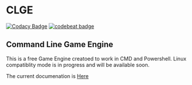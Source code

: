 # CLGE
[![Codacy Badge](https://api.codacy.com/project/badge/Grade/688d81b67ba14634a53e51491554fcdc)](https://www.codacy.com/app/RafayelGardishyan/CLGE?utm_source=github.com&amp;utm_medium=referral&amp;utm_content=RafayelGardishyan/CLGE&amp;utm_campaign=Badge_Grade)
[![codebeat badge](https://codebeat.co/badges/992916ff-59e1-4ecc-b723-cad309d37524)](https://codebeat.co/projects/github-com-rafayelgardishyan-clge-master)

## Command Line Game Engine

This is a free Game Engine creatoed to work in CMD and Powershell. Linux compatiblity mode is in progress and will be available soon.

The current documenation is [Here](https://github.com/RafayelGardishyan/CLGE/wiki)

